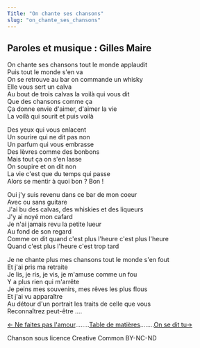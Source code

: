 ```yaml
---
Title: "On chante ses chansons"
slug: "on_chante_ses_chansons"
---
```


## Paroles et musique : Gilles Maire
On chante ses chansons tout le monde applaudit  
Puis tout le monde s'en va  
On se retrouve au bar on commande un whisky  
Elle vous sert un calva  
Au bout de trois calvas la voilà qui vous dit  
Que des chansons comme ça  
Ça donne envie d'aimer, d'aimer la vie  
La voilà qui sourit et puis voilà  
  
Des yeux qui vous enlacent  
Un sourire qui ne dit pas non  
Un parfum qui vous embrasse  
Des lèvres comme des bonbons  
Mais tout ça on s'en lasse  
On soupire et on dit non  
La vie c'est que du temps qui passe  
Alors se mentir à quoi bon ? Bon !  
  
Oui j'y suis revenu dans ce bar de mon coeur  
Avec ou sans guitare  
J'ai bu des calvas, des whiskies et des liqueurs  
J'y ai noyé mon cafard  
Je n'ai jamais revu la petite lueur  
Au fond de son regard  
Comme on dit quand c'est plus l'heure c'est plus l'heure  
Quand c'est plus l'heure c'est trop tard  
  
Je ne chante plus mes chansons tout le monde s'en fout  
Et j'ai pris ma retraite  
Je lis, je ris, je vis, je m'amuse comme un fou  
Y a plus rien qui m'arrête  
Je peins mes souvenirs, mes rêves les plus flous  
Et j'ai vu apparaître  
Au détour d'un portrait les traits de celle que vous  
Reconnaîtrez peut-être ....  


[← Ne faites pas l'amour](../ne_faites_pas_l~amour)........[Table de matières](..)........[On se dit tu→](../on_se_dit_tu)


Chanson sous licence Creative Common BY-NC-ND
